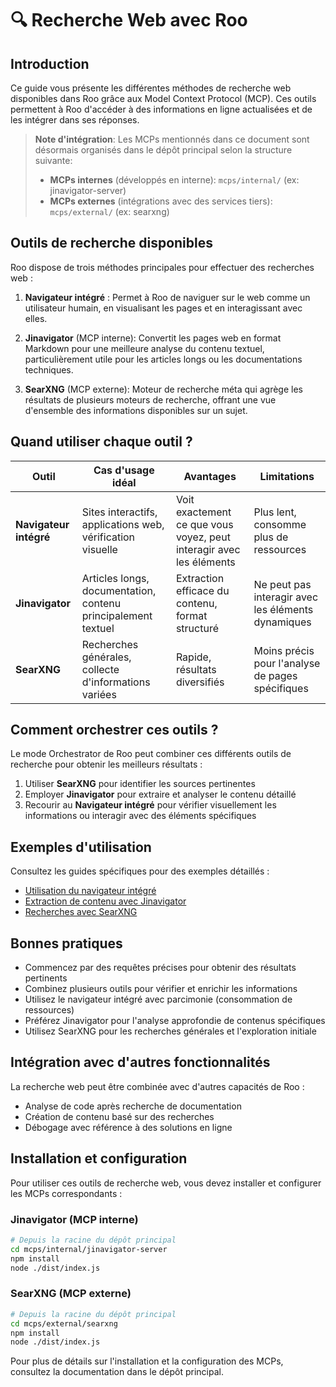 # 🔍 Recherche Web avec Roo

## Introduction

Ce guide vous présente les différentes méthodes de recherche web disponibles dans Roo grâce aux Model Context Protocol (MCP). Ces outils permettent à Roo d'accéder à des informations en ligne actualisées et de les intégrer dans ses réponses.

> **Note d'intégration**: Les MCPs mentionnés dans ce document sont désormais organisés dans le dépôt principal selon la structure suivante:
> - **MCPs internes** (développés en interne): `mcps/internal/` (ex: jinavigator-server)
> - **MCPs externes** (intégrations avec des services tiers): `mcps/external/` (ex: searxng)

## Outils de recherche disponibles

Roo dispose de trois méthodes principales pour effectuer des recherches web :

1. **Navigateur intégré** : Permet à Roo de naviguer sur le web comme un utilisateur humain, en visualisant les pages et en interagissant avec elles.

2. **Jinavigator** (MCP interne): Convertit les pages web en format Markdown pour une meilleure analyse du contenu textuel, particulièrement utile pour les articles longs ou les documentations techniques.

3. **SearXNG** (MCP externe): Moteur de recherche méta qui agrège les résultats de plusieurs moteurs de recherche, offrant une vue d'ensemble des informations disponibles sur un sujet.

## Quand utiliser chaque outil ?

| Outil | Cas d'usage idéal | Avantages | Limitations |
|-------|-------------------|-----------|------------|
| **Navigateur intégré** | Sites interactifs, applications web, vérification visuelle | Voit exactement ce que vous voyez, peut interagir avec les éléments | Plus lent, consomme plus de ressources |
| **Jinavigator** | Articles longs, documentation, contenu principalement textuel | Extraction efficace du contenu, format structuré | Ne peut pas interagir avec les éléments dynamiques |
| **SearXNG** | Recherches générales, collecte d'informations variées | Rapide, résultats diversifiés | Moins précis pour l'analyse de pages spécifiques |

## Comment orchestrer ces outils ?

Le mode Orchestrator de Roo peut combiner ces différents outils de recherche pour obtenir les meilleurs résultats :

1. Utiliser **SearXNG** pour identifier les sources pertinentes
2. Employer **Jinavigator** pour extraire et analyser le contenu détaillé
3. Recourir au **Navigateur intégré** pour vérifier visuellement les informations ou interagir avec des éléments spécifiques

## Exemples d'utilisation

Consultez les guides spécifiques pour des exemples détaillés :

- [Utilisation du navigateur intégré](./navigateur-integre.md)
- [Extraction de contenu avec Jinavigator](./jinavigator.md)
- [Recherches avec SearXNG](./searxng.md)

## Bonnes pratiques

- Commencez par des requêtes précises pour obtenir des résultats pertinents
- Combinez plusieurs outils pour vérifier et enrichir les informations
- Utilisez le navigateur intégré avec parcimonie (consommation de ressources)
- Préférez Jinavigator pour l'analyse approfondie de contenus spécifiques
- Utilisez SearXNG pour les recherches générales et l'exploration initiale

## Intégration avec d'autres fonctionnalités

La recherche web peut être combinée avec d'autres capacités de Roo :
- Analyse de code après recherche de documentation
- Création de contenu basé sur des recherches
- Débogage avec référence à des solutions en ligne

## Installation et configuration

Pour utiliser ces outils de recherche web, vous devez installer et configurer les MCPs correspondants :

### Jinavigator (MCP interne)
```bash
# Depuis la racine du dépôt principal
cd mcps/internal/jinavigator-server
npm install
node ./dist/index.js
```

### SearXNG (MCP externe)
```bash
# Depuis la racine du dépôt principal
cd mcps/external/searxng
npm install
node ./dist/index.js
```

Pour plus de détails sur l'installation et la configuration des MCPs, consultez la documentation dans le dépôt principal.